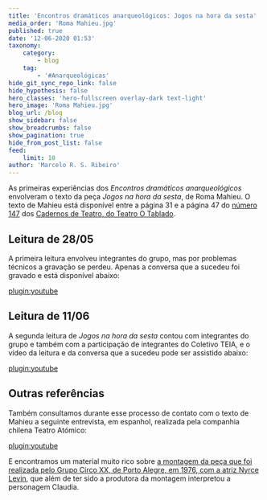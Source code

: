```yaml
---
title: 'Encontros dramáticos anarqueológicos: Jogos na hora da sesta'
media_order: 'Roma Mahieu.jpg'
published: true
date: '12-06-2020 01:53'
taxonomy:
    category:
        - blog
    tag:
        - '#Anarqueológicas'
hide_git_sync_repo_link: false
hide_hypothesis: false
hero_classes: 'hero-fullscreen overlay-dark text-light'
hero_image: 'Roma Mahieu.jpg'
blog_url: /blog
show_sidebar: false
show_breadcrumbs: false
show_pagination: true
hide_from_post_list: false
feed:
    limit: 10
author: 'Marcelo R. S. Ribeiro'
---
```


As primeiras experiências dos _Encontros dramáticos anarqueológicos_ envolveram o texto da peça _Jogos na hora da sesta_, de Roma Mahieu. O texto de Mahieu está disponível entre a página 31 e a página 47 do [número 147](http://otablado.com.br/media/cadernos/arquivos/CADERNOS_DE_TEATRO_NUM_147.pdf) dos [Cadernos de Teatro, do Teatro O Tablado](http://otablado.com.br/cadernos).

## Leitura de 28/05

A primeira leitura envolveu integrantes do grupo, mas por problemas técnicos a gravação se perdeu. Apenas a conversa que a sucedeu foi gravado e está disponível abaixo:

[plugin:youtube](https://www.youtube.com/watch?v=Q_rXumAPCIE)

## Leitura de 11/06

A segunda leitura de _Jogos na hora da sesta_ contou com integrantes do grupo e também com a participação de integrantes do Coletivo TEIA, e o vídeo da leitura e da conversa que a sucedeu pode ser assistido abaixo:

[plugin:youtube](https://www.youtube.com/watch?v=0M0ld5WHGFw)

## Outras referências

Também consultamos durante esse processo de contato com o texto de Mahieu a seguinte entrevista, em espanhol, realizada pela companhia chilena Teatro Atómico:

[plugin:youtube](https://www.youtube.com/watch?v=xPISDXUA0wM)

E encontramos um material muito rico sobre [a montagem da peça que foi realizada pelo Grupo Circo XX, de Porto Alegre, em 1976, com a atriz Nyrce Levin](http://nyrcelevin.com.br/jogos-na-hora-da-sesta-1976/), que além de ter sido a produtora da montagem interpretou a personagem Claudia.